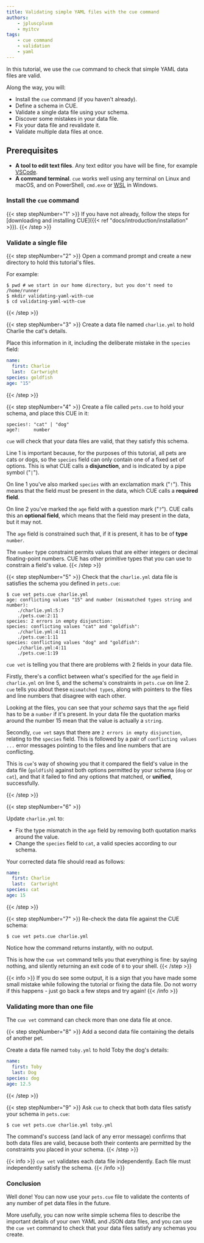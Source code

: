 ```yaml
---
title: Validating simple YAML files with the cue command
authors:
    - jpluscplusm
    - myitcv
tags:
    - cue command
    - validation
    - yaml
---
```


In this tutorial, we use the `cue` command to check that simple YAML data files
are valid.

Along the way, you will:

- Install the `cue` command (if you haven't already).
- Define a schema in CUE.
- Validate a single data file using your schema.
- Discover some mistakes in your data file.
- Fix your data file and revalidate it.
- Validate multiple data files at once.

## Prerequisites

- **A tool to edit text files**. Any text editor you have will be fine, for
  example [VSCode](https://code.visualstudio.com/).
- **A command terminal**. `cue` works well using any terminal on Linux and
  macOS, and on PowerShell, `cmd.exe` or
  [WSL](https://learn.microsoft.com/en-us/windows/wsl/install) in Windows.

<!--

FIXME: explicitly call out Windows as supported? Or don't mention any OSes at all?
Call out only-tested-on-Linuxness?

-->

### Install the `cue` command

{{< step stepNumber="1" >}}
If you have not already, follow the steps for [downloading and installing
CUE]({{< ref "docs/introduction/installation" >}}).
{{< /step >}}

### Validate a single file

{{< step stepNumber="2" >}}
Open a command prompt and create a new directory to hold this tutorial's files.

For example:

```text { title="TERMINAL" codeToCopy="cHdkICMgd2Ugc3RhcnQgaW4gb3VyIGhvbWUgZGlyZWN0b3J5LCBidXQgeW91IGRvbid0IG5lZWQgdG8KbWtkaXIgdmFsaWRhdGluZy15YW1sLXdpdGgtY3VlCmNkIHZhbGlkYXRpbmcteWFtbC13aXRoLWN1ZQo=" }
$ pwd # we start in our home directory, but you don't need to
/home/runner
$ mkdir validating-yaml-with-cue
$ cd validating-yaml-with-cue
```
{{< /step >}}

{{< step stepNumber="3" >}}
Create a data file named `charlie.yml` to hold Charlie the cat's details.

Place this information in it, including the deliberate mistake in the `species`
field:

```yml { title="charlie.yml" }
name:
  first: Charlie
  last:  Cartwright
species: goldfish
age: "15"
```
{{< /step >}}

{{< step stepNumber="4" >}}
Create a file called `pets.cue` to hold your schema, and place this CUE in it:

```text { title="pets.cue" linenos="table" }
species!: "cat" | "dog"
age?:     number
```

`cue` will check that your data files are valid, that they satisfy this schema.

Line 1 is important because, for the purposes of this tutorial, all pets are
cats or dogs, so the `species` field can only contain one of a fixed set of
options.  This is what CUE calls a **disjunction**, and is indicated by a pipe
symbol ("`|`").

On line 1 you've also marked `species` with an exclamation mark ("`!`"). This
means that the field must be present in the data, which CUE calls a **required
field**.

On line 2 you've marked the `age` field with a question mark ("`?`"). CUE calls
this an **optional field**, which means that the field may present in the data,
but it may not.

The `age` field is constrained such that, if it is present, it has to be of
**type** `number`.

The `number` type constraint permits values that are either integers or decimal
floating-point numbers. CUE has other primitive types that you can use to
constrain a field's value.
{{< /step >}}

{{< step stepNumber="5" >}}
Check that the `charlie.yml` data file is satisfies the schema you defined in
`pets.cue`:

```text { title="TERMINAL" codeToCopy="Y3VlIHZldCBwZXRzLmN1ZSBjaGFybGllLnltbAo=" }
$ cue vet pets.cue charlie.yml
age: conflicting values "15" and number (mismatched types string and number):
    ./charlie.yml:5:7
    ./pets.cue:2:11
species: 2 errors in empty disjunction:
species: conflicting values "cat" and "goldfish":
    ./charlie.yml:4:11
    ./pets.cue:1:11
species: conflicting values "dog" and "goldfish":
    ./charlie.yml:4:11
    ./pets.cue:1:19
```

`cue vet` is telling you that there are problems with 2 fields in your data
file.

Firstly, there's a conflict between what's specified for the `age` field in
`charlie.yml` on line 5, and the schema's constraints in `pets.cue` on line 2.
`cue` tells you about these `mismatched types`, along with pointers to the
files and line numbers that disagree with each other.

Looking at the files, you can see that your *schema* says that the `age` field
has to be a `number` if it's present. In your data file the quotation marks
around the number 15 mean that the value is actually a `string`.

Secondly, `cue vet` says that there are `2 errors in empty disjunction`,
relating to the `species` field. This is followed by a pair of `conflicting
values ...` error messages pointing to the files and line numbers that are
conflicting.

This is `cue`'s way of showing you that it compared the field's value in the
data file (`goldfish`) against both options permitted by your schema (`dog` or
`cat`), and that it failed to find any options that matched, or **unified**,
successfully.

{{< /step >}}

{{< step stepNumber="6" >}}

Update `charlie.yml` to:

* Fix the type mismatch in the `age` field by removing both quotation marks
  around the value.
* Change the `species` field to `cat`, a valid species according to our schema.

Your corrected data file should read as follows:

```yml { title="charlie.yml" }
name:
  first: Charlie
  last:  Cartwright
species: cat
age: 15
```
{{< /step >}}

{{< step stepNumber="7" >}}
Re-check the data file against the CUE schema:

```text { title="TERMINAL" codeToCopy="Y3VlIHZldCBwZXRzLmN1ZSBjaGFybGllLnltbAo=" }
$ cue vet pets.cue charlie.yml
```

Notice how the command returns instantly, with no output.

This is how the `cue vet` command tells you that everything is fine: by saying
nothing, and silently returning an exit code of `0` to your shell.
{{< /step >}}

{{< info >}}
If you do see some output, it is a sign that you have made some small mistake
while following the tutorial or fixing the data file.
Do not worry if this happens - just go back a few steps and try again!
{{< /info >}}

### Validating more than one file

The `cue vet` command can check more than one data file at once.

{{< step stepNumber="8" >}}
Add a second data file containing the details of another pet.

Create a data file named `toby.yml` to hold Toby the dog's details:

```yml { title="toby.yml" }
name:
  first: Toby
  last: Dog
species: dog
age: 12.5
```
{{< /step >}}

{{< step stepNumber="9" >}}
Ask `cue` to check that both data files satisfy your schema in `pets.cue`:

```text { title="TERMINAL" codeToCopy="Y3VlIHZldCBwZXRzLmN1ZSBjaGFybGllLnltbCB0b2J5LnltbAo=" }
$ cue vet pets.cue charlie.yml toby.yml
```

The command's success (and lack of any error message) confirms that both data
files are valid, because both their contents are permitted by the constraints
you placed in your schema.
{{< /step >}}

{{< info >}}
`cue vet` validates each data file independently. Each file must independently
satisfy the schema.
{{< /info >}}


### Conclusion

Well done! You can now use your `pets.cue` file to validate the contents of
any number of pet data files in the future.

More usefully, you can now write simple schema files to describe the important
details of your own YAML and JSON data files, and you can use the `cue vet`
command to check that your data files satisfy any schemas you create.

<!--

FIXME: tidy up these next steps and links

There's more to discover about how CUE can help you validate different kinds
of data values.
See the "Next steps" section for links to tutorials that explore this
in more detail.

## Next steps

- To disover how to write more complex and nuanced schemas, follow the next
  tutorial in this series: FIXME ref/title/etc
- FIXME: Pointers to other tutorial(s)
- You used these CUE language features in this tutorial. Read about them in the CUE language guide:
  - [**Merging**]({{< ref
    "docs/language-guide/data/organizing-configuration#merging" >}}) is how CUE
    deals with repeated statements of the same data, spread across different locations.
    FIXME: not unification? Is this a good LG page to point towards, here?
  - [**Disjunctions**]({{< ref "docs/language-guide/schemas-and-validation/disjunctions" >}})
    allowed you to list different options that a field's values are allowed to contain.
  - Required and Optional fields are both examples of CUE's
    [**Field Constraints**]({{< ref "docs/language-guide/schemas-and-validation/field-constraints" >}}).
  - CUE has several primitive
    [**Types**]({{< ref "docs/language-guide/data" >}}) that you can use as
    [**Type Constraints**]({{< ref "docs/language-guide/schemas-and-validation/types" >}}).

-->
